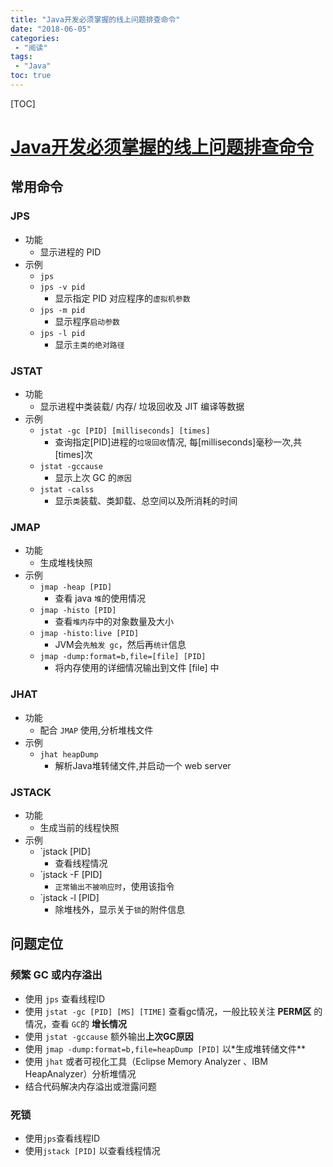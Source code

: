 ```yaml
---
title: "Java开发必须掌握的线上问题排查命令"
date: "2018-06-05"
categories:
 - "阅读"
tags:
 - "Java"
toc: true
---
```

[TOC]

# [Java开发必须掌握的线上问题排查命令](http://www.hollischuang.com/archives/1561)

## 常用命令
### JPS
- 功能
	- 显示进程的 PID
- 示例
	- `jps`
	- `jps -v pid`
		- 显示指定 PID 对应程序的`虚拟机参数`
	- `jps -m pid`
		- 显示程序`启动参数`
	- `jps -l pid`
		- 显示`主类的绝对路径`

### JSTAT
- 功能
	- 显示进程中类装载/ 内存/ 垃圾回收及 JIT 编译等数据
- 示例
	- `jstat -gc [PID] [milliseconds] [times]`
		- 查询指定[PID]进程的`垃圾回收`情况, 每[milliseconds]毫秒一次,共[times]次
	- `jstat -gccause`
		- 显示上次 GC 的`原因`
	- `jstat -calss`
		- 显示`类`装载、类卸载、总空间以及所消耗的时间
	
### JMAP
- 功能
	- 生成堆栈快照
- 示例
	- `jmap -heap [PID]`
		- 查看 java `堆`的使用情况
	- `jmap -histo [PID]`
		- 查看`堆内存`中的对象数量及大小
	- `jmap -histo:live [PID]`
		- JVM会`先触发 gc`，然后再`统计`信息
	- `jmap -dump:format=b,file=[file] [PID]`
		- 将内存使用的详细情况输出到文件 [file] 中

### JHAT
- 功能
	- 配合 `JMAP` 使用,分析堆栈文件
- 示例
	- `jhat heapDump`
		- 解析Java堆转储文件,并启动一个 web server

### JSTACK
- 功能
	- 生成当前的线程快照
- 示例
	- `jstack [PID]
		- 查看线程情况
	- `jstack -F [PID]
		- `正常输出不被响应时`，使用该指令
	- `jstack -l [PID]
		- 除堆栈外，显示关于`锁`的附件信息


## 问题定位
### 频繁 GC 或内存溢出
- 使用 `jps` 查看线程ID
- 使用 `jstat -gc [PID] [MS] [TIME]` 查看gc情况，一般比较关注 **PERM区** 的情况，查看 `GC`的 **增长情况**
- 使用 `jstat -gccause` 额外输出**上次GC原因**
- 使用 `jmap -dump:format=b,file=heapDump [PID]` 以*生成堆转储文件**
- 使用 `jhat` 或者可视化工具（Eclipse Memory Analyzer 、IBM HeapAnalyzer）分析堆情况
- 结合代码解决内存溢出或泄露问题

### 死锁
- 使用`jps`查看线程ID
- 使用`jstack [PID]` 以查看线程情况

